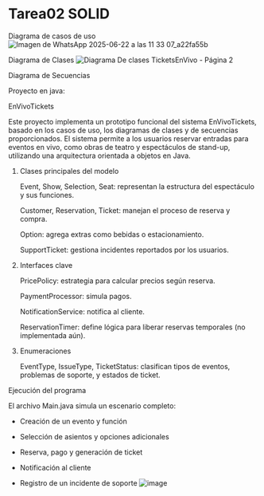 # Tarea02 SOLID


Diagrama de casos de uso
![Imagen de WhatsApp 2025-06-22 a las 11 33 07_a22fa55b](https://github.com/user-attachments/assets/0df8a757-505b-4cd5-a8a8-0ab3fb50f1c3)

Diagrama de Clases
![Diagrama De clases TicketsEnVivo - Página 2](https://github.com/user-attachments/assets/83f26426-c0d4-4114-b595-639b2d972e06)

Diagrama de Secuencias



Proyecto en java:

EnVivoTickets

Este proyecto implementa un prototipo funcional del sistema EnVivoTickets, basado en los casos de uso, los diagramas de clases y de secuencias proporcionados. El sistema permite a los usuarios reservar entradas para eventos en vivo, como obras de teatro y espectáculos de stand-up, utilizando una arquitectura orientada a objetos en Java.

1. Clases principales del modelo

   Event, Show, Selection, Seat: representan la estructura del espectáculo y sus funciones.

   Customer, Reservation, Ticket: manejan el proceso de reserva y compra.

   Option: agrega extras como bebidas o estacionamiento.

   SupportTicket: gestiona incidentes reportados por los usuarios.

2. Interfaces clave

   PricePolicy: estrategia para calcular precios según reserva.

   PaymentProcessor: simula pagos.

   NotificationService: notifica al cliente.

   ReservationTimer: define lógica para liberar reservas temporales (no implementada aún).

3. Enumeraciones
   
   EventType, IssueType, TicketStatus: clasifican tipos de eventos, problemas de soporte, y  estados de ticket.


Ejecución del programa

El archivo Main.java simula un escenario completo:

   * Creación de un evento y función

   * Selección de asientos y opciones adicionales

   * Reserva, pago y generación de ticket

   * Notificación al cliente

   * Registro de un incidente de soporte
![image](https://github.com/user-attachments/assets/931eabf0-074b-4123-baa4-38f1f7d12921)
